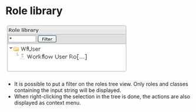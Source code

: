 <!--
parent:
    title: Manage_Roles
author:
    - 'Jérôme Bogaerts'
created_at: '2012-03-29 16:27:19'
updated_at: '2013-03-13 14:33:02'
tags:
    - 'Manage Roles'
-->

Role library
============

![](../resources/roles-library.png)

-   It is possible to put a filter on the roles tree view. Only roles and classes containing the input string will be displayed.
-   When right-clicking the selection in the tree is done, the actions are also displayed as context menu.

